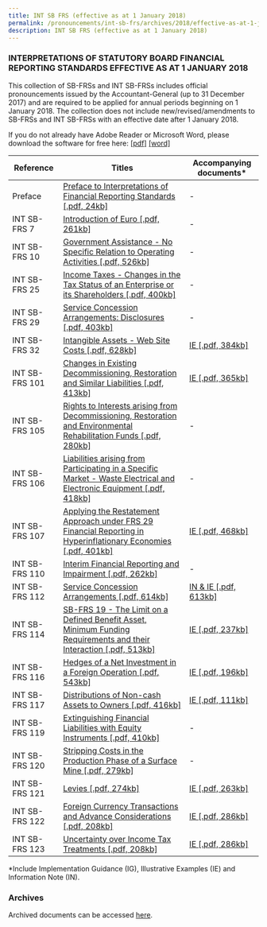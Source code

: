 ```yaml
---
title: INT SB FRS (effective as at 1 January 2018)
permalink: /pronouncements/int-sb-frs/archives/2018/effective-as-at-1-january-2018/
description: INT SB FRS (effective as at 1 January 2018)
---
```

### INTERPRETATIONS OF STATUTORY BOARD FINANCIAL REPORTING STANDARDS EFFECTIVE AS AT 1 JANUARY 2018

This collection of SB-FRSs and INT SB-FRSs includes official pronouncements issued by the Accountant-General (up to 31 December 2017) and are required to be applied for annual periods beginning on 1 January 2018. The collection does not include new/revised/amendments to SB-FRSs and INT SB-FRSs with an effective date after 1 January 2018.

If you do not already have Adobe Reader or Microsoft Word, please download the software for free here: [\[pdf\]](http://www.adobe.com/products/acrobat/readstep2.html) [\[word\]](http://www.microsoft.com/downloads/details.aspx?FamilyID=95e24c87-8732-48d5-8689-ab826e7b8fdf&DisplayLang=en)

| Reference | Titles | Accompanying documents\* |
| -------- | -------- | -------- |
| Preface | [Preface to Interpretations of Financial Reporting Standards [.pdf, 24kb]](/files/Docs/Default%20Source/Int%20Sb%20Frs/Effective%20As%20At%201%20January%202018/int_sb-frs_preface.pdf) | - |
| INT SB-FRS 7 | [Introduction of Euro [.pdf, 261kb]](/files/Docs/Default%20Source/Int%20Sb%20Frs/Effective%20As%20At%201%20January%202018/int_sb-frs_7_(2018).pdf) | - |
| INT SB-FRS 10 | [Government Assistance - No Specific Relation to Operating Activities [.pdf, 526kb]](/files/Docs/Default%20Source/Int%20Sb%20Frs/Effective%20As%20At%201%20January%202018/int_sb-frs_10_(2018).pdf) | - |
| INT SB-FRS 25 | [Income Taxes - Changes in the Tax Status of an Enterprise or its Shareholders [.pdf, 400kb]](/files/Docs/Default%20Source/Int%20Sb%20Frs/Effective%20As%20At%201%20January%202018/int_sb-frs_25_(2018).pdf) | - |
| INT SB-FRS 29 | [Service Concession Arrangements: Disclosures [.pdf, 403kb]](/files/Docs/Default%20Source/Int%20Sb%20Frs/Effective%20As%20At%201%20January%202018/int_sb-frs_29_(2018).pdf) | - |
| INT SB-FRS 32 | [Intangible Assets - Web Site Costs [.pdf, 628kb]](/files/Docs/Default%20Source/Int%20Sb%20Frs/Effective%20As%20At%201%20January%202018/int_sb-frs_32_(2018).pdf) | [IE [.pdf, 384kb]](/files/Docs/Default%20Source/Int%20Sb%20Frs/Effective%20As%20At%201%20January%202018/int_sb-frs_32_ie_(2018).pdf) |
| INT SB-FRS 101 | [Changes in Existing Decommissioning, Restoration and Similar Liabilities [.pdf, 413kb]](/files/Docs/Default%20Source/Int%20Sb%20Frs/Effective%20As%20At%201%20January%202018/int_sb-frs_101_(2018).pdf) | [IE [.pdf, 365kb]](/files/Docs/Default%20Source/Int%20Sb%20Frs/Effective%20As%20At%201%20January%202018/int_sb-frs_101_ie_(2018).pdf) |
| INT SB-FRS 105 | [Rights to Interests arising from Decommissioning, Restoration and Environmental Rehabilitation Funds [.pdf, 280kb]](/files/Docs/Default%20Source/Int%20Sb%20Frs/Effective%20As%20At%201%20January%202018/int_sb-frs_105_(2018).pdf) | - |
| INT SB-FRS 106 | [Liabilities arising from Participating in a Specific Market - Waste Electrical and Electronic Equipment [.pdf, 418kb]](/files/Docs/Default%20Source/Int%20Sb%20Frs/Effective%20As%20At%201%20January%202018/int_sb-frs_106_(2018).pdf) | - |
| INT SB-FRS 107 | [Applying the Restatement Approach under FRS 29 Financial Reporting in Hyperinflationary Economies [.pdf, 401kb]](/files/Docs/Default%20Source/Int%20Sb%20Frs/Effective%20As%20At%201%20January%202018/int_sb-frs_107_(2018).pdf) | [IE [.pdf, 468kb]](/files/Docs/Default%20Source/Int%20Sb%20Frs/Effective%20As%20At%201%20January%202018/int_sb-frs_107_ie_(2018).pdf) |
| INT SB-FRS 110 | [Interim Financial Reporting and Impairment [.pdf, 262kb]](/files/Docs/Default%20Source/Int%20Sb%20Frs/Effective%20As%20At%201%20January%202018/int_sb-frs_110_(2018).pdf) | - |
| INT SB-FRS 112 | [Service Concession Arrangements [.pdf, 614kb]](/files/Docs/Default%20Source/Int%20Sb%20Frs/Effective%20As%20At%201%20January%202018/int_sb-frs_112_(2018).pdf) | [IN & IE [.pdf, 613kb]](/files/Docs/Default%20Source/Int%20Sb%20Frs/Effective%20As%20At%201%20January%202018/int_sb-frs_112_in_ie_(2018).pdf) |
| INT SB-FRS 114 | [SB-FRS 19 - The Limit on a Defined Benefit Asset, Minimum Funding Requirements and their Interaction [.pdf, 513kb]](/files/Docs/Default%20Source/Int%20Sb%20Frs/Effective%20As%20At%201%20January%202018/int_sb-frs_114_(2018).pdf) | [IE [.pdf, 237kb]](/files/Docs/Default%20Source/Int%20Sb%20Frs/Effective%20As%20At%201%20January%202018/int_sb-frs_114_ie_(2018).pdf) |
| INT SB-FRS 116 | [Hedges of a Net Investment in a Foreign Operation [.pdf, 543kb]](/files/Docs/Default%20Source/Int%20Sb%20Frs/Effective%20As%20At%201%20January%202018/int_sb-frs_116_(2018).pdf) | [IE [.pdf, 196kb]](/files/Docs/Default%20Source/Int%20Sb%20Frs/Effective%20As%20At%201%20January%202018/int_sb-frs_116_ie_(2018).pdf) |
| INT SB-FRS 117 | [Distributions of Non-cash Assets to Owners [.pdf, 416kb]](/files/Docs/Default%20Source/Int%20Sb%20Frs/Effective%20As%20At%201%20January%202018/int_sb-frs_117_(2018).pdf) | [IE [.pdf, 111kb]](/files/Docs/Default%20Source/Int%20Sb%20Frs/Effective%20As%20At%201%20January%202018/int_sb-frs_117_ie_(2018).pdf) |
| INT SB-FRS 119 | [Extinguishing Financial Liabilities with Equity Instruments [.pdf, 410kb]](/files/Docs/Default%20Source/Int%20Sb%20Frs/Effective%20As%20At%201%20January%202018/int_sb-frs_119_(2018).pdf) | - |
| INT SB-FRS 120 | [Stripping Costs in the Production Phase of a Surface Mine [.pdf, 279kb]](/files/Docs/Default%20Source/Int%20Sb%20Frs/Effective%20As%20At%201%20January%202018/int_sb-frs_120_(2018).pdf) | - |
| INT SB-FRS 121 | [Levies [.pdf, 274kb]](/files/Docs/Default%20Source/Int%20Sb%20Frs/Effective%20As%20At%201%20January%202018/int_sb-frs_121_(2018).pdf) | [IE [.pdf, 263kb]](/files/Docs/Default%20Source/Int%20Sb%20Frs/Effective%20As%20At%201%20January%202018/int_sb-frs_121_ie_(2018).pdf) |
| INT SB-FRS 122 | [Foreign Currency Transactions and Advance Considerations [.pdf, 208kb]](/files/Docs/Default%20Source/Int%20Sb%20Frs/Effective%20As%20At%201%20January%202018/int_sb-frs_122_(2018).pdf) | [IE [.pdf, 286kb]](/files/Docs/Default%20Source/Int%20Sb%20Frs/Effective%20As%20At%201%20January%202018/int_sb-frs_122_ie_(2018).pdf) |
| INT SB-FRS 123 | [Uncertainty over Income Tax Treatments [.pdf, 208kb]]() | [IE [.pdf, 286kb]]() |

\*Include Implementation Guidance (IG), Illustrative Examples (IE) and Information Note (IN).

### Archives 
Archived documents can be accessed [here](/pronouncements/interpretations-of-sb-frs/archives).